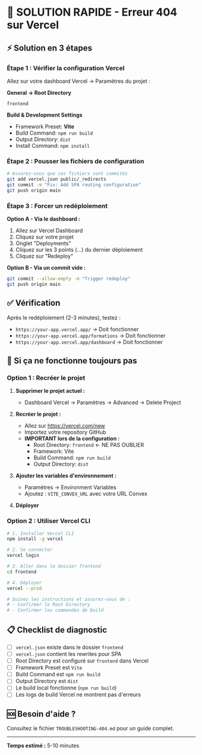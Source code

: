 # 🚨 SOLUTION RAPIDE - Erreur 404 sur Vercel

## ⚡ Solution en 3 étapes

### Étape 1 : Vérifier la configuration Vercel

Allez sur votre dashboard Vercel → Paramètres du projet :

**General → Root Directory**
```
frontend
```

**Build & Development Settings**
- Framework Preset: **Vite**
- Build Command: `npm run build`
- Output Directory: `dist`
- Install Command: `npm install`

### Étape 2 : Pousser les fichiers de configuration

```bash
# Assurez-vous que ces fichiers sont commités
git add vercel.json public/_redirects
git commit -m "Fix: Add SPA routing configuration"
git push origin main
```

### Étape 3 : Forcer un redéploiement

**Option A - Via le dashboard :**
1. Allez sur Vercel Dashboard
2. Cliquez sur votre projet
3. Onglet "Deployments"
4. Cliquez sur les 3 points (...) du dernier déploiement
5. Cliquez sur "Redeploy"

**Option B - Via un commit vide :**
```bash
git commit --allow-empty -m "Trigger redeploy"
git push origin main
```

## ✅ Vérification

Après le redéploiement (2-3 minutes), testez :
- `https://your-app.vercel.app/` → Doit fonctionner
- `https://your-app.vercel.app/formations` → Doit fonctionner
- `https://your-app.vercel.app/dashboard` → Doit fonctionner

## 🔴 Si ça ne fonctionne toujours pas

### Option 1 : Recréer le projet

1. **Supprimer le projet actuel :**
   - Dashboard Vercel → Paramètres → Advanced → Delete Project

2. **Recréer le projet :**
   - Allez sur https://vercel.com/new
   - Importez votre repository GitHub
   - **IMPORTANT lors de la configuration :**
     - Root Directory: `frontend` ← NE PAS OUBLIER
     - Framework: Vite
     - Build Command: `npm run build`
     - Output Directory: `dist`

3. **Ajouter les variables d'environnement :**
   - Paramètres → Environment Variables
   - Ajoutez : `VITE_CONVEX_URL` avec votre URL Convex

4. **Déployer**

### Option 2 : Utiliser Vercel CLI

```bash
# 1. Installer Vercel CLI
npm install -g vercel

# 2. Se connecter
vercel login

# 3. Aller dans le dossier frontend
cd frontend

# 4. Déployer
vercel --prod

# Suivez les instructions et assurez-vous de :
# - Confirmer le Root Directory
# - Confirmer les commandes de build
```

## 📋 Checklist de diagnostic

- [ ] `vercel.json` existe dans le dossier `frontend`
- [ ] `vercel.json` contient les rewrites pour SPA
- [ ] Root Directory est configuré sur `frontend` dans Vercel
- [ ] Framework Preset est `Vite`
- [ ] Build Command est `npm run build`
- [ ] Output Directory est `dist`
- [ ] Le build local fonctionne (`npm run build`)
- [ ] Les logs de build Vercel ne montrent pas d'erreurs

## 🆘 Besoin d'aide ?

Consultez le fichier `TROUBLESHOOTING-404.md` pour un guide complet.

---

**Temps estimé :** 5-10 minutes
